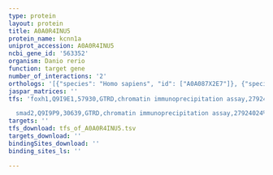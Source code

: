 ```yaml
---
type: protein
layout: protein
title: A0A0R4INU5
protein_name: kcnn1a
uniprot_accession: A0A0R4INU5
ncbi_gene_id: '563352'
organism: Danio rerio
function: target gene
number_of_interactions: '2'
orthologs: '[{"species": "Homo sapiens", "id": ["A0A087X2E7"]}, {"species": "Drosophila melanogaster", "id": ["<a href=\"/protein/q7kvw5\">Q7KVW5</a>"]}, {"species": "Caenorhabditis elegans", "id": ["G5ECI3"]}]'
jaspar_matrices: ''
tfs: 'foxh1,Q9I9E1,57930,GTRD,chromatin immunoprecipitation assay,27924024%5Buid%5D,No

  smad2,Q9I9P9,30639,GTRD,chromatin immunoprecipitation assay,27924024%5Buid%5D,No'
targets: ''
tfs_download: tfs_of_A0A0R4INU5.tsv
targets_download: ''
bindingSites_download: ''
binding_sites_ls: ''

---
```

